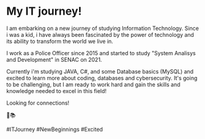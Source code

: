 # My IT journey!

I am embarking on a new journey of studying Information Technology. Since i was a kid, i have always been fascinated by the power of technology and its ability to transform the world we live in.

I work as a Police Officer since 2015 and started to study "System Analisys and Development" in SENAC on 2021.

Currently i'm studying JAVA, C#, and some Database basics (MySQL) and excited to learn more about coding, databases and cybersecurity. It's going to be challenging, but I am ready to work hard and gain the skills and knowledge needed to excel in this field!

Looking for connections!


:cop::books:

#ITJourney #NewBeginnings #Excited
